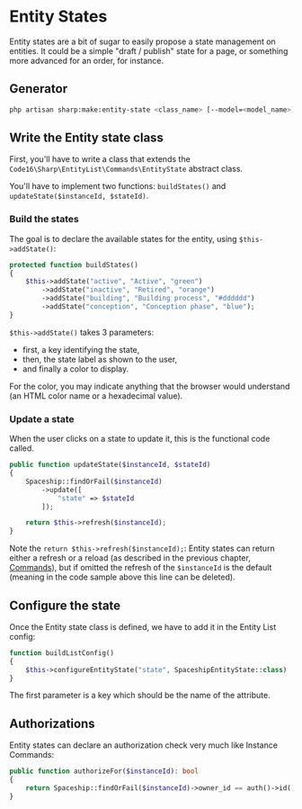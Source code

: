 # Entity States

Entity states are a bit of sugar to easily propose a state management on entities. It could be a simple "draft /
publish" state for a page, or something more advanced for an order, for instance.

## Generator

```bash
php artisan sharp:make:entity-state <class_name> [--model=<model_name>]
```

## Write the Entity state class

First, you'll have to write a class that extends the `Code16\Sharp\EntityList\Commands\EntityState` abstract class.

You'll have to implement two functions: `buildStates()` and `updateState($instanceId, $stateId)`.


### Build the states

The goal is to declare the available states for the entity, using `$this->addState()`:

```php
protected function buildStates()
{
    $this->addState("active", "Active", "green")
        ->addState("inactive", "Retired", "orange")
        ->addState("building", "Building process", "#dddddd")
        ->addState("conception", "Conception phase", "blue");
}
```

`$this->addState()` takes 3 parameters:

- first, a key identifying the state,
- then, the state label as shown to the user,
- and finally a color to display.

For the color, you may indicate anything that the browser would understand (an HTML color name or a hexadecimal value).

### Update a state

When the user clicks on a state to update it, this is the functional code called.

```php
public function updateState($instanceId, $stateId)
{
    Spaceship::findOrFail($instanceId)
        ->update([
            "state" => $stateId
        ]);

    return $this->refresh($instanceId);
}
```

Note the `return $this->refresh($instanceId);`: Entity states can return either a refresh or a reload (as described in
the previous chapter, [Commands](commands.md)), but if omitted the refresh of the `$instanceId` is the default (meaning
in the code sample above this line can be deleted).

## Configure the state

Once the Entity state class is defined, we have to add it in the Entity List config:

```php
function buildListConfig()
{
    $this->configureEntityState("state", SpaceshipEntityState::class)
}
```

The first parameter is a key which should be the name of the attribute.

## Authorizations

Entity states can declare an authorization check very much like Instance Commands:

```php
public function authorizeFor($instanceId): bool 
{
    return Spaceship::findOrFail($instanceId)->owner_id == auth()->id();
}
```

